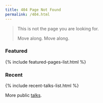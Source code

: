 ```yaml
---
title: 404 Page Not Found
permalink: /404.html
---
```


> This is not the page you are looking for.
>
> Move along. Move along.

### Featured

{% include featured-pages-list.html %}

### Recent

{% include recent-talks-list.html %}

More public [talks](/talks/).
